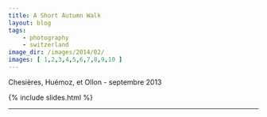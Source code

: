 ```yaml
---
title: A Short Autumn Walk
layout: blog
tags:
    - photography
    - switzerland
image_dir: /images/2014/02/
images: [ 1,2,3,4,5,6,7,8,9,10 ]
---
```

Chesières, Huémoz, et Ollon - septembre 2013

{% include slides.html %}

<hr />
